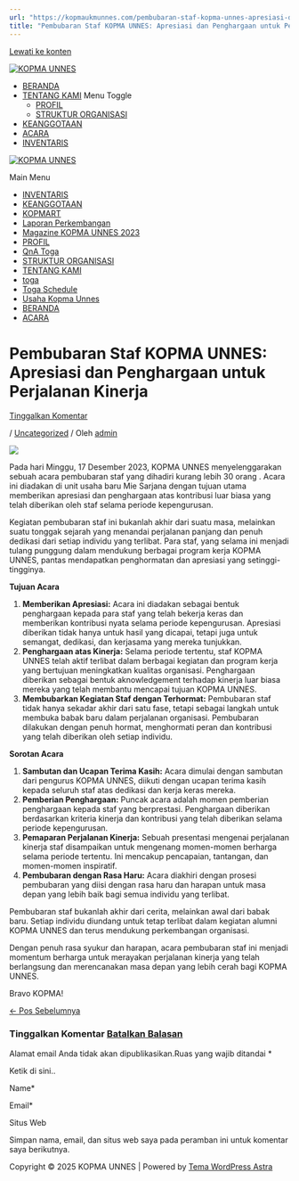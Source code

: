 ```yaml
---
url: "https://kopmaukmunnes.com/pembubaran-staf-kopma-unnes-apresiasi-dan-penghargaan-untuk-perjalanan-kinerja/"
title: "Pembubaran Staf KOPMA UNNES: Apresiasi dan Penghargaan untuk Perjalanan Kinerja – KOPMA UNNES"
---
```


[Lewati ke konten](https://kopmaukmunnes.com/pembubaran-staf-kopma-unnes-apresiasi-dan-penghargaan-untuk-perjalanan-kinerja/#content "Lewati ke konten")

[![KOPMA UNNES](https://kopmaukmunnes.com/wp-content/uploads/2021/07/cropped-kopma-unnes.png)](https://kopmaukmunnes.com/)

- [BERANDA](https://kopmaukmunnes.com/)
- [TENTANG KAMI](https://kopmaukmunnes.com/tentang-kami/) Menu Toggle
  - [PROFIL](https://kopmaukmunnes.com/profil/)
  - [STRUKTUR ORGANISASI](https://kopmaukmunnes.com/struktur-organisasi/)
- [KEANGGOTAAN](https://kopmaukmunnes.com/keanggotaan/)
- [ACARA](https://kopmaukmunnes.com/blog/)
- [INVENTARIS](https://kopmaukmunnes.com/inventaris/)

[![KOPMA UNNES](https://kopmaukmunnes.com/wp-content/uploads/2021/07/cropped-kopma-unnes.png)](https://kopmaukmunnes.com/)

Main Menu

- [INVENTARIS](https://kopmaukmunnes.com/inventaris/)
- [KEANGGOTAAN](https://kopmaukmunnes.com/keanggotaan/)
- [KOPMART](https://kopmaukmunnes.com/elementor-1642/)
- [Laporan Perkembangan](https://kopmaukmunnes.com/laporan-perkembangan/)
- [Magazine KOPMA UNNES 2023](https://kopmaukmunnes.com/magazine-kopma-unnes-2023/)
- [PROFIL](https://kopmaukmunnes.com/profil/)
- [QnA Toga](https://kopmaukmunnes.com/jadwal-toga/)
- [STRUKTUR ORGANISASI](https://kopmaukmunnes.com/struktur-organisasi/)
- [TENTANG KAMI](https://kopmaukmunnes.com/tentang-kami/)
- [toga](https://kopmaukmunnes.com/elementor-1661/)
- [Toga Schedule](https://kopmaukmunnes.com/toga-schedule/)
- [Usaha Kopma Unnes](https://kopmaukmunnes.com/usaha-kopma-unnes/)
- [BERANDA](https://kopmaukmunnes.com/)
- [ACARA](https://kopmaukmunnes.com/blog/)

# Pembubaran Staf KOPMA UNNES: Apresiasi dan Penghargaan untuk Perjalanan Kinerja

[Tinggalkan Komentar](https://kopmaukmunnes.com/pembubaran-staf-kopma-unnes-apresiasi-dan-penghargaan-untuk-perjalanan-kinerja/#respond)

/ [Uncategorized](https://kopmaukmunnes.com/category/uncategorized/) / Oleh [admin](https://kopmaukmunnes.com/author/admin_kopma/ "Lihat seluruh tulisan oleh admin")

![](https://kopmaukmunnes.com/wp-content/uploads/2024/01/IMG_8460-1024x768.png)

Pada hari Minggu, 17 Desember 2023, KOPMA UNNES menyelenggarakan sebuah acara pembubaran staf yang dihadiri kurang lebih 30 orang . Acara ini diadakan di unit usaha baru Mie Sarjana dengan tujuan utama memberikan apresiasi dan penghargaan atas kontribusi luar biasa yang telah diberikan oleh staf selama periode kepengurusan.

Kegiatan pembubaran staf ini bukanlah akhir dari suatu masa, melainkan suatu tonggak sejarah yang menandai perjalanan panjang dan penuh dedikasi dari setiap individu yang terlibat. Para staf, yang selama ini menjadi tulang punggung dalam mendukung berbagai program kerja KOPMA UNNES, pantas mendapatkan penghormatan dan apresiasi yang setinggi-tingginya.

**Tujuan Acara**

1. **Memberikan Apresiasi:** Acara ini diadakan sebagai bentuk penghargaan kepada para staf yang telah bekerja keras dan memberikan kontribusi nyata selama periode kepengurusan. Apresiasi diberikan tidak hanya untuk hasil yang dicapai, tetapi juga untuk semangat, dedikasi, dan kerjasama yang mereka tunjukkan.
2. **Penghargaan atas Kinerja:** Selama periode tertentu, staf KOPMA UNNES telah aktif terlibat dalam berbagai kegiatan dan program kerja yang bertujuan meningkatkan kualitas organisasi. Penghargaan diberikan sebagai bentuk aknowledgement terhadap kinerja luar biasa mereka yang telah membantu mencapai tujuan KOPMA UNNES.
3. **Membubarkan Kegiatan Staf dengan Terhormat:** Pembubaran staf tidak hanya sekadar akhir dari satu fase, tetapi sebagai langkah untuk membuka babak baru dalam perjalanan organisasi. Pembubaran dilakukan dengan penuh hormat, menghormati peran dan kontribusi yang telah diberikan oleh setiap individu.

**Sorotan Acara**

1. **Sambutan dan Ucapan Terima Kasih:** Acara dimulai dengan sambutan dari pengurus KOPMA UNNES, diikuti dengan ucapan terima kasih kepada seluruh staf atas dedikasi dan kerja keras mereka.
2. **Pemberian Penghargaan:** Puncak acara adalah momen pemberian penghargaan kepada staf yang berprestasi. Penghargaan diberikan berdasarkan kriteria kinerja dan kontribusi yang telah diberikan selama periode kepengurusan.
3. **Pemaparan Perjalanan Kinerja:** Sebuah presentasi mengenai perjalanan kinerja staf disampaikan untuk mengenang momen-momen berharga selama periode tertentu. Ini mencakup pencapaian, tantangan, dan momen-momen inspiratif.
4. **Pembubaran dengan Rasa Haru:** Acara diakhiri dengan prosesi pembubaran yang diisi dengan rasa haru dan harapan untuk masa depan yang lebih baik bagi semua individu yang terlibat.

Pembubaran staf bukanlah akhir dari cerita, melainkan awal dari babak baru. Setiap individu diundang untuk tetap terlibat dalam kegiatan alumni KOPMA UNNES dan terus mendukung perkembangan organisasi.

Dengan penuh rasa syukur dan harapan, acara pembubaran staf ini menjadi momentum berharga untuk merayakan perjalanan kinerja yang telah berlangsung dan merencanakan masa depan yang lebih cerah bagi KOPMA UNNES.

Bravo KOPMA!

[← Pos Sebelumnya](https://kopmaukmunnes.com/silahturahmi-internal/ "Silaturahmi Hangat antara KOPMA UNNES dan Dinas Koperasi Semarang")

### Tinggalkan Komentar [Batalkan Balasan](https://kopmaukmunnes.com/pembubaran-staf-kopma-unnes-apresiasi-dan-penghargaan-untuk-perjalanan-kinerja/\#respond)

Alamat email Anda tidak akan dipublikasikan.Ruas yang wajib ditandai \*

Ketik di sini..

Name\*

Email\*

Situs Web

Simpan nama, email, dan situs web saya pada peramban ini untuk komentar saya berikutnya.

Copyright © 2025 KOPMA UNNES \| Powered by [Tema WordPress Astra](https://wpastra.com/)